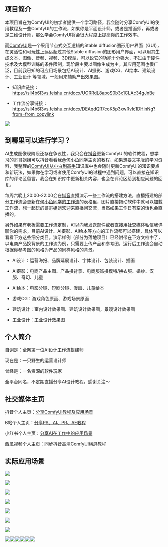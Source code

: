 ## 项目简介

本项目旨在为ComfyUI的初学者提供一个学习路径，我会随时分享ComfyUI的使用教程及一些ComfyUI的工作流，如果你是平面设计师，或者是插画师，再或者是三维设计师，那么学会ComfyUI将会很大程度上提高你的工作效率。

而[ComfyUI](https://github.com/comfyanonymous/ComfyUI)是一个采用节点式交互逻辑的Stable diffusion图形用户界面（GUI），在灵活性和可玩性上远远超过其他Stable diffusion的图形用户界面，可以用其生成文本、图像、音频、视频、3D模型，可以说它的功能十分强大，不过由于硬件技术及大模型训练的条件限制，现阶段主要以图像生成为主。其应用范围也很广泛，目前我已知的可应用场景包括AI设计、AI摄影、游戏CG、AI绘本、建筑设计、工业设计 等领域，一般用来辅助产出效果图。

* 知识库链接：https://sli4b6l3vs.feishu.cn/docx/UORRdL8apoS0b3x1CLAc34gJnBe
  
* 工作流分享链接：https://sli4b6l3vs.feishu.cn/docx/DEAqdQR7coK5p3xwRvIc1DHlnNg?from=from_copylink

![](https://github.com/hexiaoyu946/comfyui_zerotohero/blob/main/image14.png)



## 到哪里可以进行学习？

AI生成图像现阶段还存在争议性，我只会在[抖音](https://www.douyin.com/user/MS4wLjABAAAAT3F8KSN4icautpv2aNyMdbFUpAmBkxBzmffNTYBHcmc)更新ComfyUI的软件教程，想学习的哥哥姐姐可以抖音看看我[@何小鱼同学](https://www.douyin.com/user/MS4wLjABAAAAT3F8KSN4icautpv2aNyMdbFUpAmBkxBzmffNTYBHcmc)主页的教程，如果想要文字版的学习资料，我整理的[ComfyUI从小白到高手](https://sli4b6l3vs.feishu.cn/docx/UORRdL8apoS0b3x1CLAc34gJnBe)知识库中也会随时更新ComfyUI的知识要点和新玩法，如果你在学习或者使用ComfyUI的过程中遇到问题，可以直接在知识库的评论区留言，我会在知识库中更新相关内容，也会在评论区给到相应问题的回复。

每周六晚上20:00-22:00会在[抖音](https://www.douyin.com/user/MS4wLjABAAAAT3F8KSN4icautpv2aNyMdbFUpAmBkxBzmffNTYBHcmc)直播演示一些工作流的搭建方法，直播搭建的部分工作流会更新在[何小鱼同学的工作流](https://sli4b6l3vs.feishu.cn/docx/DEAqdQR7coK5p3xwRvIc1DHlnNg?from=from_copylink)的表格里，图片直接拖动软件中就可以加载工作流，想一起玩的哥哥姐姐欢迎来直播间交流，当然如果工作日有空的话也会直播的。

另外如果有老板需要工作流定制，可以向我发送邮件或者直接用社交媒体私信我详聊你的需求，目前AI设计、AI摄影、AI绘本等方向的工作流都可以搭建，具体可以看看下方这些细分类目。演示样例（部分为落地项目）已经附带在下方文档中了，以电商产品换背景的工作流为例，只需要上传产品和参考图，运行后工作流会自动根据你参考图的风格为产品的同样风格的背景。

* AI设计：运营海报、品牌延展设计、字体设计、包装设计、插画
  
* AI摄影：电商产品主图、产品换背景、电商服饰换模特/换衣服、婚纱、汉服、奇幻、儿童
  
* AI绘本：电影分镜、短剧分镜、漫画、儿童绘本
  
* 游戏CG：游戏角色原画、游戏场景原画

* 建筑设计：室内设计效果图、建筑设计效果图，景观设计效果图
  
* 工业设计：工业设计效果图



## 个人简介

自诩是：全网第一位AI设计工作流搭建师

现在是：一只野生的运营设计师

曾经是：一名资深的软件玩家

全平台同名，不定期直播分享AI设计教程，感谢关注～



## 社交媒体主页

抖音个人主页：[分享ComfyUI教程及应用场景](https://www.douyin.com/user/MS4wLjABAAAAT3F8KSN4icautpv2aNyMdbFUpAmBkxBzmffNTYBHcmc)

B站个人主页：[分享PS、AI、PR、AE教程](https://space.bilibili.com/371873812)

小红书个人主页：[分享AI在工作中的应用场景](https://www.xiaohongshu.com/user/profile/5c41893d0000000005039b64?xhsshare=CopyLink&appuid=5c41893d0000000005039b64&apptime=1705247696)

西瓜视频个人主页：[同步抖音高清ComfyUI横屏教程](https://www.ixigua.com/home/2669225149733667?utm_source=xiguastudio)



## 实际应用场景

![](https://github.com/hexiaoyu946/comfyui_zerotohero/blob/main/image4.png)

![](https://github.com/hexiaoyu946/comfyui_zerotohero/blob/main/image5.png)

![](https://github.com/hexiaoyu946/comfyui_zerotohero/blob/main/image2.png)

![](https://github.com/hexiaoyu946/comfyui_zerotohero/blob/main/image3.png)

![](https://github.com/hexiaoyu946/comfyui_zerotohero/blob/main/image1.png)

![](https://github.com/hexiaoyu946/comfyui_zerotohero/blob/main/image12.png)

![](https://github.com/hexiaoyu946/comfyui_zerotohero/blob/main/image13.png)

![](https://github.com/hexiaoyu946/comfyui_zerotohero/blob/main/image6.png)![](https://github.com/hexiaoyu946/comfyui_zerotohero/blob/main/image7.png)![](https://github.com/hexiaoyu946/comfyui_zerotohero/blob/main/image8.png)![](https://github.com/hexiaoyu946/comfyui_zerotohero/blob/main/image9.png)![](https://github.com/hexiaoyu946/comfyui_zerotohero/blob/main/image10.png)![](https://github.com/hexiaoyu946/comfyui_zerotohero/blob/main/image11.png)






